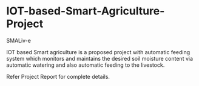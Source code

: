 # IOT-based-Smart-Agriculture-Project
SMALiv-e

IOT based Smart agriculture is a proposed project with automatic feeding system which monitors and maintains the desired soil moisture content via automatic watering and also automatic feeding to the livestock.

Refer Project Report for complete details.
